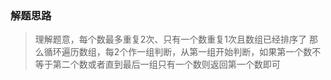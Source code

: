 ### 解题思路
>理解题意，每个数最多重复2次、只有一个数重复1次且数组已经排序了
>那么循环遍历数组，每2个作一组判断，从第一组开始判断，如果第一个数不等于第二个数或者直到最后一组只有一个数则返回第一个数即可